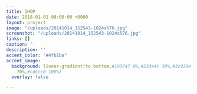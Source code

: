 ```yaml
---
title: IHOP
date: 2018-01-01 08:00:00 +0000
layout: project
image: "/uploads/20141014_152543-1024x576.jpg"
screenshot: "/uploads/20141014_152543-1024x576.jpg"
links: []
caption: ''
description: ''
accent_color: "#4fb1ba"
accent_image:
  background: linear-gradient(to bottom,#193747 0%,#233e4c 30%,#3c929e 50%,#d5d5d4
    70%,#cdccc8 100%)
  overlay: false

---
```

